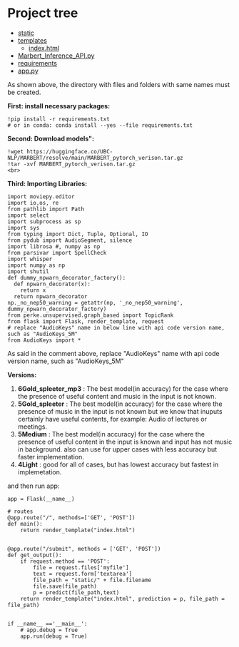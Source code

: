 
# Project tree

 * [static](./static)
 * [templates](./templates)
   * [index.html](./templates/index.html)
 * [Marbert_Inference_API.py](./Marbert_Inference_API.py)
 * [requirements](./requirements.txt)
 * [app.py](./app.py)

As shown above, the directory with files and folders with same names must be created.

**First: install necessary packages:**
```
!pip install -r requirements.txt
# or in conda: conda install --yes --file requirements.txt
```

**Second: Download models":** <br>
```
!wget https://huggingface.co/UBC-NLP/MARBERT/resolve/main/MARBERT_pytorch_verison.tar.gz
!tar -xvf MARBERT_pytorch_verison.tar.gz
<br>
```

**Third: Importing Libraries:**
```
import moviepy.editor
import io,os, re
from pathlib import Path
import select
import subprocess as sp
import sys
from typing import Dict, Tuple, Optional, IO
from pydub import AudioSegment, silence
import librosa #, numpy as np
from parsivar import SpellCheck
import whisper
import numpy as np
import shutil
def dummy_npwarn_decorator_factory():
  def npwarn_decorator(x):
    return x
  return npwarn_decorator
np._no_nep50_warning = getattr(np, '_no_nep50_warning', dummy_npwarn_decorator_factory)
from perke.unsupervised.graph_based import TopicRank
from flask import Flask, render_template, request
# replace "AudioKeys" name in below line with api code version name, such as "AudioKeys_5M"
from AudioKeys import *
```
As said in the comment above, replace "AudioKeys" name with api code version name, such as "AudioKeys_5M"

**Versions:**
1. **6Gold_spleeter_mp3** : The best model(in accuracy) for the case where the presence of useful content and music in the input is not known.
2. **5Gold_spleeter** : The best model(in accuracy) for the case where the presence of music in the input is not known but we know that inuputs certainly have useful contents, for example: Audio of lectures or meetings.
3. **5Medium** : The best model(in accuracy) for the case where the presence of useful content in the input is known and input has not music in background. also can use for upper cases with less accuracy but faster implementation.
4. **4Light** : good for all of cases, but has lowest accuracy but fastest in implemetation.


and then run app:
```
app = Flask(__name__)

# routes
@app.route("/", methods=['GET', 'POST'])
def main():
	return render_template("index.html")


@app.route("/submit", methods = ['GET', 'POST'])
def get_output():
	if request.method == 'POST':
		file = request.files['myfile']
		text = request.form['textarea']
		file_path = "static/" + file.filename	
		file.save(file_path)
		p = predict(file_path,text)
	return render_template("index.html", prediction = p, file_path = file_path)


if __name__ =='__main__':
	# app.debug = True
	app.run(debug = True)

```
